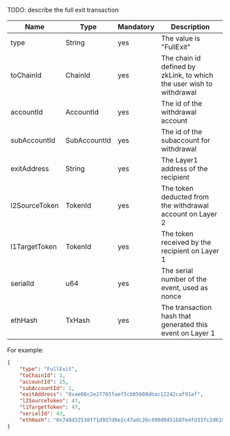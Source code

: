 TODO: describe the full exit transaction

| Name          | Type         | Mandatory | Description                                                          |
|---------------|--------------|-----------|----------------------------------------------------------------------|
| type          | String       | yes       | The value is "FullExit"                                              |
| toChainId     | ChainId      | yes       | The chain id defined by zkLink, to which the user wish to withdrawal |
| accountId     | AccountId    | yes       | The id of the withdrawal account                                     |
| subAccountId  | SubAccountId | yes       | The id of the subaccount for withdrawal                              |
| exitAddress   | String       | yes       | The Layer1 address of the recipient                                  |
| l2SourceToken | TokenId      | yes       | The token deducted from the withdrawal account on Layer 2            |
| l1TargetToken | TokenId      | yes       | The token received by the recipient on Layer 1                       |
| serialId      | u64          | yes       | The serial number of the event, used as nonce                        |
| ethHash       | TxHash       | yes       | The transaction hash that generated this event on Layer 1            |

For example:

```json
{
    "type": "FullExit",
    "toChainId": 1,
    "accountId": 25,
    "subAccountId": 1,
    "exitAddress": "0xae08c2e27765faef5cb05908dbac12242caf91af",
    "l2SourceToken": 47,
    "l1TargetToken": 47,
    "serialId": 43,
    "ethHash": "0x748d32538f71d937d9e2c47adc26c499d0451b87e4fd337c2d6190c3271dafd7"
}
```
